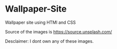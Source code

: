 # Wallpaper-Site
Wallpaper site using HTMl and CSS


Source of the images is https://source.unsplash.com/

Desclaimer: I dont own any of these images.
